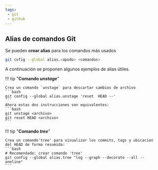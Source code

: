 ```yaml
---
tags:
 - git
 - github
---
```



## Alias de comandos Git

Se pueden **crear alias** para los comandos más usados
```bash
git cofig --global alias.<apodo> <comandos>
```

A continuación se proponen algunos ejemplos de alias útiles.


!!! tip "**Comando *unstage***"

    Crea un comando `unstage` para descartar cambios de archivo
    ```bash
    git config --global alias.unstage 'reset  HEAD --'
    ```
    Ahora estas dos instrucciones son equivalentes:
    ```bash
    git unstage <archivo>
    git reset HEAD <archivo>
    ```

!!! tip "**Comando *tree***"

    Crea un comando'tree' para visualizar los commits, tags y ubicacion del HEAD de forma resumida:
    ```bash
    # Recomendado: crear comando 'tree'
    git config --global alias.tree "log --graph --decorate --all --oneline" 
    ```